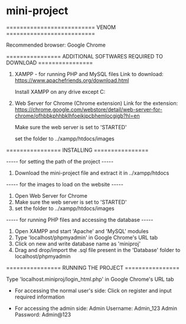 # mini-project


==========================   VENOM   ==========================

Recommended browser: Google Chrome

================   ADDITIONAL SOFTWARES REQUIRED TO DOWNLOAD ================


1. XAMPP - for running PHP and MySQL files
    Link to download: 
    https://www.apachefriends.org/download.html

    Install XAMPP on any drive except C: 

2. Web Server for Chrome (Chrome extension)
    Link for the extension:
    https://chrome.google.com/webstore/detail/web-server-for-chrome/ofhbbkphhbklhfoeikjpcbhemlocgigb?hl=en

    Make sure the web server is set to 'STARTED'

    set the folder to ../xampp/htdocs/images

================   INSTALLING   ================


----- for setting the path of the project -----

1. Download the mini-project file and extract it in ../xampp/htdocs


----- for the images to load on the website   -----

1. Open Web Server for Chrome
2. Make sure the web server is set to 'STARTED'
3. set the folder to ../xampp/htdocs/images


----- for running PHP files and accessing the database  -----

1. Open XAMPP and start 'Apache' and 'MySQL' modules
2. Type 'localhost/phpmyadmin' in Google Chrome's URL tab
3. Click on new and write database name as 'miniproj'
4. Drag and drop/import the .sql file present in the 'Database' folder to localhost/phpmyadmin



================  RUNNING THE PROJECT ================


Type 'localhost.miniproj/login_html.php' in Google Chrome's URL tab

*   For accessing the normal user's side:
    Click on register and input required information

*   For accessing the admin side:
    Admin Username: Admin_123
    Admin Password: Admin@123


